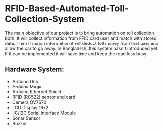 # RFID-Based-Automated-Toll-Collection-System
The main objective of our project is to bring automation on toll collection both. It will collect information from RFID card user and match with stored data. Then if match information it will deduct toll money from that user and allow the car to go away. In Bangladesh, this system hasn't introduced yet. If it can be implemented it will save time and keep the road less busy.

## Hardware System:
- Arduino Uno
- Arduino Mega
- Arduino Ethernet Shield
- RFID (RC522) sensor and card
- Camera OV7670
- LCD Display 16x2
- IIC/I2C Serial Interface Module
- Sonar Sensor
- Buzzer
